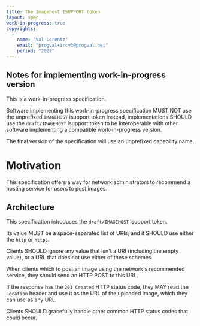 ```yaml
---
title: The Imagehost ISUPPORT token
layout: spec
work-in-progress: true
copyrights:
  -
    name: "Val Lorentz"
    email: "progval+ircv3@progval.net"
    period: "2022"
---
```


## Notes for implementing work-in-progress version

This is a work-in-progress specification.

Software implementing this work-in-progress specification MUST NOT use
the unprefixed `IMAGEHOST` isupport token
Instead, implementations SHOULD use the `draft/IMAGEHOST`
isupport token to be interoperable with other software implementing
a compatible work-in-progress version.

The final version of the specification will use an unprefixed capability name.

# Motivation

This specification offers a way for network administrators to recommend
a hosting service for users to post images.

## Architecture

This specification introduces the `draft/IMAGEHOST` isupport token.

Its value MUST be a space-separated list of URIs, and it SHOULD use either the `http` or `https`.

Clients SHOULD ignore any value that isn't a URI (including the empty value),
or a URL that does not use either of these schemes.

When clients which to post an image using the network's recommended service,
they should send an HTTP POST to this URL.

If the response has the `201 Created` HTTP status code, they MAY read the `Location` header and use it as the URL of the uploaded image, which they can use as any URL.

Clients SHOULD gracefully handle other common HTTP status codes that could occur.
